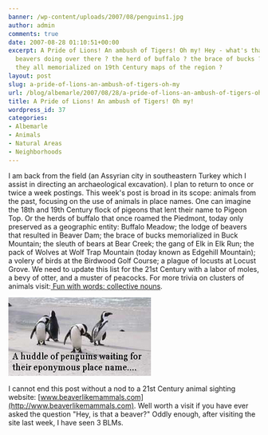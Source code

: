 ```yaml
---
banner: /wp-content/uploads/2007/08/penguins1.jpg
author: admin
comments: true
date: 2007-08-28 01:10:51+00:00
excerpt: A Pride of Lions! An ambush of Tigers! Oh my! Hey - what's that lodge of
  beavers doing over there ? the herd of buffalo ? the brace of bucks ? And why are
  they all memorialized on 19th Century maps of the region ?
layout: post
slug: a-pride-of-lions-an-ambush-of-tigers-oh-my
url: /blog/albemarle/2007/08/28/a-pride-of-lions-an-ambush-of-tigers-oh-my/
title: A Pride of Lions! An ambush of Tigers! Oh my!
wordpress_id: 37
categories:
- Albemarle
- Animals
- Natural Areas
- Neighborhoods
---
```


I am back from the field (an Assyrian city in southeastern Turkey which I assist in directing an archaeological excavation). I plan to return to once or twice a week postings. This week's post is broad in its scope: animals from the past, focusing on the use of animals in place names. One can imagine the 18th and 19th Century flock of pigeons that lent their name to Pigeon Top. Or the herds of buffalo that once roamed the Piedmont, today only preserved as a geographic entity: Buffalo Meadow; the lodge of beavers that resulted in Beaver Dam; the brace of bucks memorialized in Buck Mountain; the sleuth of bears at Bear Creek; the gang of Elk in Elk Run; the pack of Wolves at Wolf Trap Mountain (today known as Edgehill Mountain); a volery of birds at the Birdwood Golf Course; a plague of locusts at Locust Grove. We need to update this list for the 21st Century with a labor of moles, a bevy of otter, and a muster of peacocks. For more trivia on clusters of animals visit:[ ](http://www.rinkworks.com/words/collective.shtml)[Fun with words: collective nouns](http://www.rinkworks.com/words/collective.shtml).



![penguins1.jpg](/wp-content/uploads/2007/08/penguins1.jpg)


I cannot end this post without a nod to a 21st Century animal sighting website: [www.beaverlikemammals.com](http://www.beaverlikemammals.com). Well worth a visit if you have ever asked the question "Hey, is that a beaver?" Oddly enough, after visiting the site last week, I have seen 3 BLMs.
